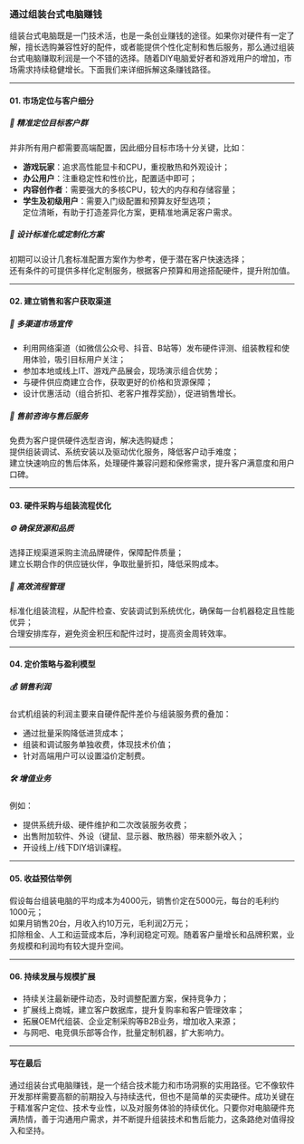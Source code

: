 ### 通过组装台式电脑赚钱

组装台式电脑既是一门技术活，也是一条创业赚钱的途径。如果你对硬件有一定了解，擅长选购兼容性好的配件，或者能提供个性化定制和售后服务，那么通过组装台式电脑赚取利润是一个不错的选择。随着DIY电脑爱好者和游戏用户的增加，市场需求持续稳健增长。下面我们来详细拆解这条赚钱路径。

***

#### 01. 市场定位与客户细分

##### 🎯 精准定位目标客户群  
并非所有用户都需要高端配置，因此细分目标市场十分关键，比如：  
* **游戏玩家**：追求高性能显卡和CPU，重视散热和外观设计；  
* **办公用户**：注重稳定性和性价比，配置适中即可；  
* **内容创作者**：需要强大的多核CPU，较大的内存和存储容量；  
* **学生及初级用户**：需要入门级配置和预算友好型选项；  
定位清晰，有助于打造差异化方案，更精准地满足客户需求。

##### 🌱 设计标准化或定制化方案  
初期可以设计几套标准配置方案作为参考，便于潜在客户快速选择；  
还有条件的可提供多样化定制服务，根据客户预算和用途搭配硬件，提升附加值。

***

#### 02. 建立销售和客户获取渠道

##### 📢 多渠道市场宣传  
* 利用网络渠道（如微信公众号、抖音、B站等）发布硬件评测、组装教程和使用体验，吸引目标用户关注；  
* 参加本地或线上IT、游戏产品展会，现场演示组合优势；  
* 与硬件供应商建立合作，获取更好的价格和货源保障；  
* 设计优惠活动（组合折扣、老客户推荐奖励），促进销售增长。

##### 🔧 售前咨询与售后服务  
免费为客户提供硬件选型咨询，解决选购疑虑；  
提供组装调试、系统安装以及驱动优化服务，降低客户动手难度；  
建立快速响应的售后体系，处理硬件兼容问题和保修需求，提升客户满意度和用户口碑。

***

#### 03. 硬件采购与组装流程优化

##### ⚙️ 确保货源和品质  
选择正规渠道采购主流品牌硬件，保障配件质量；  
建立长期合作的供应链伙伴，争取批量折扣，降低采购成本。

##### 🤝 高效流程管理  
标准化组装流程，从配件检查、安装调试到系统优化，确保每一台机器稳定且性能优异；  
合理安排库存，避免资金积压和配件过时，提高资金周转效率。

***

#### 04. 定价策略与盈利模型

##### 💰 销售利润  
台式机组装的利润主要来自硬件配件差价与组装服务费的叠加：  
* 通过批量采购降低进货成本；  
* 组装和调试服务单独收费，体现技术价值；  
* 针对高端用户可以设置溢价定制费。

##### 🛠️ 增值业务  
例如：  
* 提供系统升级、硬件维护和二次改装服务收费；  
* 出售附加软件、外设（键鼠、显示器、散热器）带来额外收入；  
* 开设线上/线下DIY培训课程。

***

#### 05. 收益预估举例

假设每台组装电脑的平均成本为4000元，销售价定在5000元，每台的毛利约1000元；  
如果月销售20台，月收入约10万元，毛利润2万元；  
扣除租金、人工和运营成本后，净利润稳定可观。随着客户量增长和品牌积累，业务规模和利润均有较大提升空间。

***

#### 06. 持续发展与规模扩展

* 持续关注最新硬件动态，及时调整配置方案，保持竞争力；  
* 扩展线上商城，建立客户数据库，提升复购率和客户管理效率；  
* 拓展OEM代组装、企业定制采购等B2B业务，增加收入来源；  
* 与网吧、电竞俱乐部等合作，批量定制机器，扩大影响力。

***

#### 写在最后

通过组装台式电脑赚钱，是一个结合技术能力和市场洞察的实用路径。它不像软件开发那样需要高额的前期投入与持续迭代，但也不是简单的买卖硬件。成功关键在于精准客户定位、技术专业性，以及对服务体验的持续优化。只要你对电脑硬件充满热情，善于沟通用户需求，并不断提升组装技术和售后能力，这条路绝对值得投入和坚持。